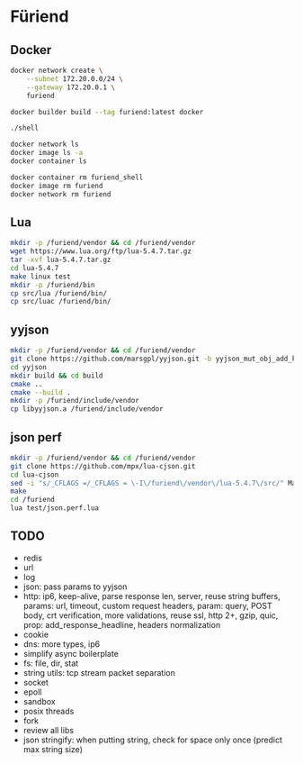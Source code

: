 # Füriend

## Docker

```sh
docker network create \
    --subnet 172.20.0.0/24 \
    --gateway 172.20.0.1 \
    furiend

docker builder build --tag furiend:latest docker

./shell

docker network ls
docker image ls -a
docker container ls

docker container rm furiend_shell
docker image rm furiend
docker network rm furiend
```

## Lua

```sh
mkdir -p /furiend/vendor && cd /furiend/vendor
wget https://www.lua.org/ftp/lua-5.4.7.tar.gz
tar -xvf lua-5.4.7.tar.gz
cd lua-5.4.7
make linux test
mkdir -p /furiend/bin
cp src/lua /furiend/bin/
cp src/luac /furiend/bin/
```

## yyjson

```sh
mkdir -p /furiend/vendor && cd /furiend/vendor
git clone https://github.com/marsgpl/yyjson.git -b yyjson_mut_obj_add_keyn_val
cd yyjson
mkdir build && cd build
cmake ..
cmake --build .
mkdir -p /furiend/include/vendor
cp libyyjson.a /furiend/include/vendor
```

## json perf

```sh
mkdir -p /furiend/vendor && cd /furiend/vendor
git clone https://github.com/mpx/lua-cjson.git
cd lua-cjson
sed -i "s/_CFLAGS =/_CFLAGS = \-I\/furiend\/vendor\/lua-5.4.7\/src/" Makefile
make
cd /furiend
lua test/json.perf.lua
```

## TODO

- redis
- url
- log
- json: pass params to yyjson
- http: ip6, keep-alive, parse response len, server, reuse string buffers,
    params: url, timeout, custom request headers, param: query, POST body,
    crt verification, more validations, reuse ssl, http 2+, gzip, quic,
    prop: add_response_headline, headers normalization
- cookie
- dns: more types, ip6
- simplify async boilerplate
- fs: file, dir, stat
- string utils: tcp stream packet separation
- socket
- epoll
- sandbox
- posix threads
- fork
- review all libs
- json stringify: when putting string, check for space only once (predict max string size)
